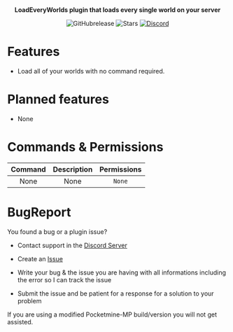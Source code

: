 <p align="center">
    <a href="https://github.com/Vecnavium/LoadEveryWorlds"></a><br>
    <b>LoadEveryWorlds plugin that loads every single world on your server</b>
</p>

<p align="center">
    <img alt="GitHubrelease" src="https://img.shields.io/github/v/release/Vecnavium/LoadEveryWorlds?label=release&sort=semver">
      <img alt="Stars" src= "https://img.shields.io/github/stars/Vecnavium/LoadEveryWorlds?style=for-the-badge">
    <a href="https://discord.gg/6M9tGyWPjr"><img src="https://img.shields.io/discord/837701868649709568?label=discord&color=7289DA&logo=discord" alt="Discord" /></a>
</p>

# Features 

- Load all of your worlds with no command required.

# Planned features

- None


# Commands & Permissions 

|Command|Description|Permissions|
|:--:|:--:|:--:|
|None|None|`None`

# BugReport

You found a bug or a plugin issue?

- Contact support in the [Discord Server](https://discord.gg/jWFB56RqUN)

- Create an [Issue](https://github.com/Vecnavium/LoadEveryWorlds/issues/new)

- Write your bug & the issue you are having with all informations including the error so I can track the issue

- Submit the issue and be patient for a response for a solution to your problem

If you are using a modified Pocketmine-MP build/version you will not get assisted.

